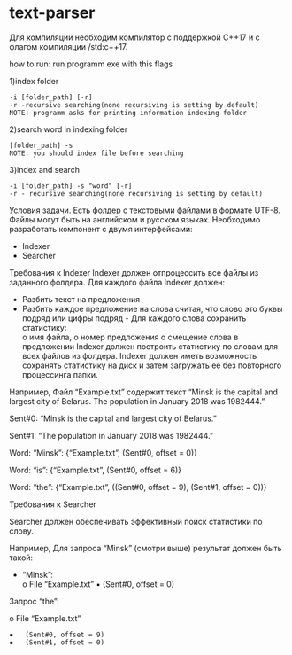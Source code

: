 # text-parser
Для компиляции необходим компилятор  с поддержкой C++17 и с флагом компиляции /std:c++17.

how to run:
run programm exe with this flags

1)index folder

	-i [folder_path] [-r]
	-r -recursive searching(none recursiving is setting by default)
	NOTE: programm asks for printing information indexing folder
	
2)search word in indexing folder

	[folder_path] -s
	NOTE: you should index file before searching
	
3)index and search 

	-i [folder_path] -s "word" [-r]
	-r - recursive searching(none recursiving is setting by default)

Условия задачи. 
Есть фолдер с текстовыми файлами в формате UTF-8. Файлы могут быть на английском и русском языках. 
Необходимо разработать компонент с двумя интерфейсами: 
-	Indexer 
-	Searcher 
 
Требования к Indexer 
Indexer должен отпроцессить все файлы из заданного фолдера. 
Для каждого файла Indexer должен: 
-	Разбить текст на предложения 
-	Разбить каждое предложение на слова считая, что слово это буквы подряд или цифры подряд - 	Для каждого слова сохранить статистику:  
o имя файла,  o номер предложения o смещение слова в предложении 
Indexer должен построить статистику по словам для всех файлов из фолдера. 
Indexer должен иметь возможность сохранять статистику на диск и затем загружать ее без повторного процессинга папки. 
 
Например, 
Файл “Example.txt” содержит текст “Minsk is the capital and largest city of Belarus. The population in January 2018 was 1982444.” 

Sent#0: “Minsk is the capital and largest city of Belarus.” 

Sent#1: “The population in January 2018 was 1982444.” 

Word: “Minsk”: {“Example.txt”, (Sent#0, offset = 0)} 

Word: “is”: {“Example.txt”, (Sent#0, offset = 6)} 

Word: “the”: {“Example.txt”, ((Sent#0, offset = 9), (Sent#1, offset = 0))} 

Требования к Searcher 
 
Searcher должен обеспечивать эффективный поиск статистики по слову. 
 
Например, 
Для запроса “Minsk” (смотри выше) результат должен быть такой:  
-  	“Minsk”:  
o	File “Example.txt” 
▪	(Sent#0, offset = 0) 

Запрос “the”: 

o	File “Example.txt” 

	▪	(Sent#0, offset = 9) 
	▪	(Sent#1, offset = 0) 
